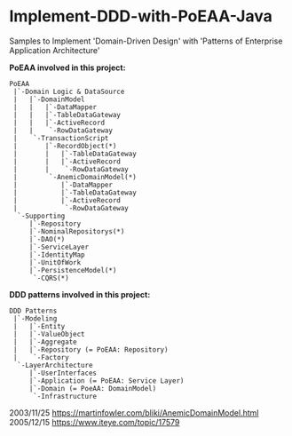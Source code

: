 # Implement-DDD-with-PoEAA-Java
Samples to Implement 'Domain-Driven Design' with 'Patterns of Enterprise Application Architecture'

**PoEAA involved in this project:**

```
PoEAA
 |`-Domain Logic & DataSource
 |   |`-DomainModel
 |   |   |`-DataMapper
 |   |   |`-TableDataGateway
 |   |   |`-ActiveRecord
 |   |    `-RowDataGateway
 |    `-TransactionScript
 |       |`-RecordObject(*)
 |       |   |`-TableDataGateway
 |       |   |`-ActiveRecord
 |       |    `-RowDataGateway
 |        `-AnemicDomainModel(*)
 |           |`-DataMapper  
 |           |`-TableDataGateway
 |           |`-ActiveRecord
 |            `-RowDataGateway
  `-Supporting
     |`-Repository
     |`-NominalRepositorys(*)
     |`-DAO(*)
     |`-ServiceLayer
     |`-IdentityMap
     |`-UnitOfWork
     |`-PersistenceModel(*)
      `-CQRS(*)
```

**DDD patterns involved in this project:**

```
DDD Patterns
 |`-Modeling
 |   |`-Entity
 |   |`-ValueObject
 |   |`-Aggregate
 |   |`-Repository (= PoEAA: Repository)
 |    `-Factory
  `-LayerArchitecture
     |`-UserInterfaces
     |`-Application (= PoEAA: Service Layer)
     |`-Domain (= PoeAA: DomainModel)
      `-Infrastructure
```



2003/11/25 https://martinfowler.com/bliki/AnemicDomainModel.html
2005/12/15 https://www.iteye.com/topic/17579




